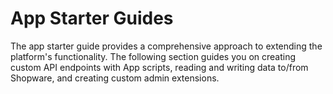 # App Starter Guides

The app starter guide provides a comprehensive approach to extending the platform's functionality. The following section guides you on creating custom API endpoints with App scripts, reading and writing data to/from Shopware, and creating custom admin extensions.
